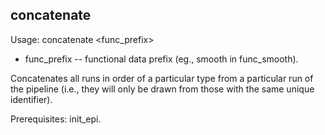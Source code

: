 concatenate
-----------
Usage: concatenate <func_prefix>

+ func_prefix -- functional data prefix (eg., smooth in func_smooth).

Concatenates all runs in order of a particular type from a particular run of the pipeline (i.e., they will only be drawn from those with the same unique identifier).

Prerequisites: init_epi.

